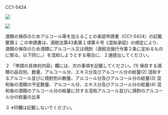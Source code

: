 CC1-5424

![](https://www.nta.go.jp/tmp/d73837e2-4e86-4754-9ede-ff9d0986403c/images/7bb6f46e6f5c1e47d56a330536bb48478a5f3233f9c7c39f68122c25b9395b6f.jpg)

![](https://www.nta.go.jp/tmp/d73837e2-4e86-4754-9ede-ff9d0986403c/images/8c90de47bc4bf374dd7f8b0279f91ccdb45ebffa8d951ee09b9aeb7d18794ceb.jpg)

酒類の保存のためアルコール等を加えることの承認申請書（CC1-5424）の記載要領１ この申請書は、酒税法第43条第１項第６号《混和承認》の規定により、酒類の保存のため酒類にアルコール又は焼酎（酒税法施行令第２条に定めるものに限る。以下同じ。）を混和しようとする場合に、２通提出してください。

２ 「申請の具体的内容」欄には、次の事項を記載してください。(1) 保存する酒類の品目別、数量、アルコール分、エキス分及びアルコール分の総量(2) 混和するアルコール並びに焼酎別の数量、アルコール分及びアルコール分の総量(3) 混和後の酒類の予定数量、アルコール分、エキス分及びアルコール分の総量(4) 混和後の酒類のアルコール分の総量に対する混和アルコール並びに焼酎のアルコール分の総量の比率

３ ※印欄は記載しないでください。